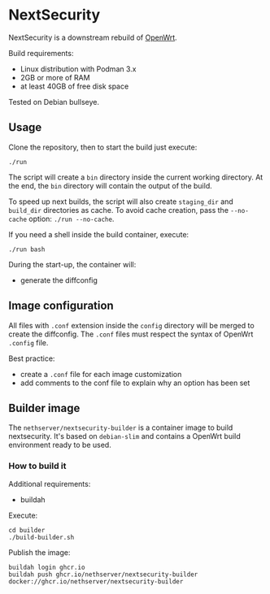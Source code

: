 # NextSecurity

NextSecurity is a downstream rebuild of [OpenWrt](https://openwrt.org/).

Build requirements:

- Linux distribution with Podman 3.x
- 2GB or more of RAM
- at least 40GB of free disk space

Tested on Debian bullseye.

## Usage

Clone the repository, then to start the build just execute:
```
./run
```

The script will create a `bin` directory inside the current working directory.
At the end, the `bin` directory will contain the output of the build.

To speed up next builds, the script will also create `staging_dir` and `build_dir` directories as cache.
To avoid cache creation, pass the `--no-cache` option: `./run --no-cache`.

If you need a shell inside the build container, execute:
```
./run bash
```

During the start-up, the container will:

- generate the diffconfig

## Image configuration

All files with `.conf` extension inside the `config` directory will be merged to create the diffconfig.
The `.conf` files must respect the syntax of OpenWrt `.config` file.

Best practice:

- create a `.conf` file for each image customization
- add comments to the conf file to explain why an option has been set

## Builder image

The `nethserver/nextsecurity-builder` is a container image to build nextsecurity.
It's based on `debian-slim` and contains a OpenWrt build environment ready to be used.

### How to build it

Additional requirements:

- buildah

Execute:
```
cd builder
./build-builder.sh
```

Publish the image:
```
buildah login ghcr.io
buildah push ghcr.io/nethserver/nextsecurity-builder docker://ghcr.io/nethserver/nextsecurity-builder
```


